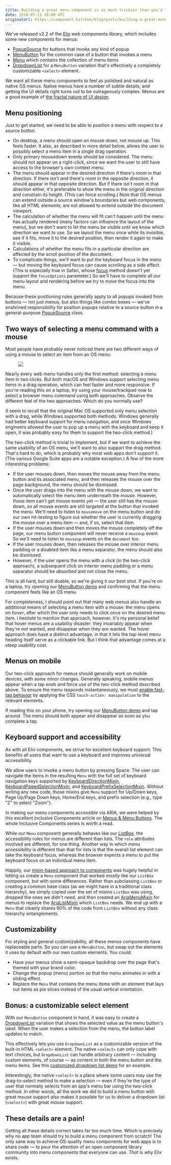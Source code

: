 ```yaml
---
title: Building a great menu component is so much trickier than you'd think
date: 2018-07-11 16:00 UTC
originalUrl: https://component.kitchen/blog/posts/building-a-great-menu-component-is-so-much-trickier-than-youd-think
---
```


We've released v2.2 of the [Elix](/elix) web components library, which includes some new components for menus:

- [PopupSource](https://component.kitchen/elix/PopupSource) for buttons that invoke any kind of popup
- [MenuButton](https://component.kitchen/elix/MenuButton) for the common case of a button that invokes a menu
- [Menu](https://component.kitchen/elix/Menu) which contains the collection of menu items
- [DropdownList](https://component.kitchen/elix/DropdownList) for a `MenuButton` variation that's effectively a completely customizable `<select>` element.

We want all these menu components to feel as polished and natural as native OS menus. Native menus have a number of subtle details, and getting the UI details right turns out to be outrageously complex. Menus are a good example of [the fractal nature of UI design](http://www.miksovsky.blogs.com/flowstate/2005/10/the_fractal_nat.html).

## Menu positioning

Just to get started, we need to be able to position a menu with respect to a source button.

- On desktop, a menu should open on mouse _down_, not mouse up. This feels faster. It also, as described in more detail below, allows the user to possibly select a menu item in a single drag operation.
- Only primary mousedown events should be considered. The menu should not appear on a right-click, since we want the user to still have access to the browser's own context menu.
- The menu should appear in the desired direction if there's room in that direction. If there isn't _and_ there's room in the opposite direction, it should appear in that opposite direction. But if there isn't room in that direction either, it's preferable to show the menu in the original direction and constrain its height. (This can force scrolling.) Note that OS menus can extend outside a source window's boundaries but web components, like all HTML elements, are not allowed to extend outside the document viewport.
- The calculation of whether the menu will fit can't happen until the menu has actually rendered (many factors can influence the layout of the menu), but we don't want to let the menu be visible until we know which direction we want to use. So we layout the menu once while its invisible, see if it fits, move it to the desired position, then render it again to make it visible.
- Calculations of whether the menu fits in a particular direction are affected by the scroll position of the document.
- To complicate things, we'll want to put the keyboard focus in the menu — but moving the keyboard focus can cause scrolling as a side effect. (This is especially true in Safari, whose [focus](https://developer.mozilla.org/en-US/docs/Web/API/HTMLElement/focus) method doesn't yet support the `focusOptions` parameter.) So we'll have to complete all our menu layout and rendering before we try to move the focus into the menu.

Because these positioning rules generally apply to all popups invoked from buttons — not just menus, but also things like combo boxes — we've enshrined responsibility for position popups relative to a source button in a general-purpose [PopupSource](https://component.kitchen/elix/PopupSource) class.

## Two ways of selecting a menu command with a mouse

Most people have probably never noticed there are two different ways of using a mouse to select an item from an OS menu:

<figure>
  <img src="/images/ck/Menu Selection.png">
</figure>

Nearly every web menu handles only the first method: selecting a menu item in two clicks. But both macOS and Windows support selecting menu items in a drag operation, which can feel faster and more responsive. If you're reading this on a laptop, try using your mouse/trackpad now to select a browser menu command using both approaches. Observe the different feel of the two approaches. Which do you normally use?

(I seem to recall that the original Mac OS supported only menu selection with a drag, while Windows supported both methods. Windows generally had better keyboard support for menu navigation, and once Windows engineers allowed the user to pop up a menu with the keyboard and keep it open, it was probably easy for them to support the two-click method.)

The two-click method is trivial to implement, but if we want to achieve the same usability of an OS menu, we'll want to also support the drag method. That's hard to do, which is probably why most web apps don't support it. (The various Google Suite apps are a notable exception.) A few of the more interesting problems:

- If the user mouses down, then moves the mouse away from the menu button and its associated menu, and then releases the mouse over the page background, the menu should be dismissed.
- Once the user drags into the menu with the mouse down, we want to automatically select the menu item underneath the mouse. However, those item can't get mouse events yet — the user still has the mouse down, so all mouse events are still targeted at the button that invoked the menu. We'll need to listen to `mousemove` on the menu button and do our own hit-testing to figure out whether the user is currently dragging the mouse over a menu item — and, if so, select that item.
- If the user mouses down and then moves the mouse completely off the page, our menu button component will never receive a `mouseup` event. So we'll need to listen to `mouseup` events on the `document` too.
- If the user mouses down, then releases the mouse over interior menu padding or a disabled item like a menu separator, the menu should also be dismissed.
- However, if the user opens the menu with a click (in the two-click approach), a subsequent click on interior menu padding or a menu separator should be _absorbed_ and not close the menu.

This is all hard, but still doable, so we're giving it our best shot. If you're on a laptop, try opening our [MenuButton demo](https://component.kitchen/demos/menuButton.html) and confirming that the menu component feels like an OS menu.

For completeness, I should point out that many web menus also handle an additional means of selecting a menu item with a mouse: the menu opens on _hover_, after which the user only needs to click once on the desired menu item. I hesitate to mention that approach, however. It's my personal belief that hover menus are a usability disaster: they invariably appear when they're not wanted, and disappear when they _are_ wanted. The hover approach does have a distinct advantage, in that it lets the top-level menu heading itself serve as a clickable link. But I think that advantage comes at a steep usability cost.

## Menus on mobile

Our two-click approach for menus should generally work on mobile devices, with some minor changes. Generally speaking, mobile menus appear when a tap _ends_ and force use of the two-click method described above. To ensure the menu responds instantaneously, we must [enable fast-tap behavior](https://webkit.org/blog/5610/more-responsive-tapping-on-ios/) by applying the CSS `touch-action: manipulation` to the relevant elements.

If reading this on your phone, try opening our [MenuButton demo](https://component.kitchen/demos/menuButton.html) and tap around. The menu should both appear and disappear as soon as you complete a tap.

## Keyboard support and accessibility

As with all Elix components, we strive for excellent keyboard support. This benefits all users that want to use a keyboard and improves universal accessibility.

We allow users to invoke a menu button by pressing Space. The user can navigate the items in the resulting `Menu` with the full set of keyboard navigation keys supported by [KeyboardDirectionMixin](https://component.kitchen/elix/KeyboardDirectionMixin), [KeyboardPagedSelectionMixin](https://component.kitchen/elix/KeyboardPagedSelectionMixin), and [KeyboardPrefixSelectionMixin](https://component.kitchen/elix/KeyboardPrefixSelectionMixin). Without writing any new code, those mixins give `Menu` support for Up/Down keys, Page Up/Page Down keys, Home/End keys, and prefix selection (e.g., type "Z" to select "Zoom").

In making our menu components accessible via ARIA, we were helped by this excellent Inclusive Components article on [Menus & Menu Buttons](https://inclusive-components.design/menus-menu-buttons/). The whole Inclusive Components series is worth a read.

While our `Menu` component generally behaves like our [ListBox](https://component.kitchen/elix/ListBox), the accessibility rules for menus are different than lists. The `role` attributes involved are different, for one thing. Another way in which menu accessibility is different than that for lists is that the overall list element can take the keyboard focus, whereas the browser expects a menu to put the keyboard focus on an individual menu item.

Happily, our [mixin-based approach to components](https://component.kitchen/elix/mixins) was hugely helpful in letting us create a `Menu` component that worked _mostly_ like our `ListBox` component, but with some differences. Rather than subclassing `ListBox` or creating a common base class (as we might have in a traditional class hierarchy), we simply copied over the set of mixins `ListBox` was using, dropped the ones we didn't need, and then created an [AriaMenuMixin](https://component.kitchen/elix/AriaMenuMixin) for menus to replace the [AriaListMixin](https://component.kitchen/elix/AriaListMixin) which `ListBox` needs. We end up with a `Menu` that cleanly shares 90% of the code from `ListBox` without any class hierarchy entanglements.

## Customizability

For styling and general customizability, all these menus components have replaceable parts. So you can use a `MenuButton`, but swap out the elements it uses by default with our own custom elements. You could:

- Have your menus show a semi-opaque backdrop over the page that's themed with your brand color.
- Change the popup (menu) portion so that the menu animates in with a sliding effect.
- Replace the `Menu` that contains the menu items with an element that lays out items as pie slices instead of the usual vertical orientation.

## Bonus: a customizable select element

With our `MenuButton` component in hand, it was easy to create a [DropdownList](https://component.kitchen/elix/DropdownList) variation that shows the selected value as the menu button's label. When the user makes a selection from the menu, the button label updates to match.

This effectively lets you use `DropdownList` as a customizable version of the built-in HTML `<select>` element. The native `<select>` can only cope with text choices, but `DropdownList` can handle arbitrary content — including custom elements, of course — as content in both the menu button and the menu items. See this [customized dropdown list demo](/demos/colorDropdownList.html) for an example.

Interestingly, the native `<select>` is a place where some users may use the drag-to-select method to make a selection — even if they're the type of user that normally selects from an app's menu bar using the two-click method. In other words, all the work we did to build a menu button with great mouse support _also_ makes it possible for us to deliver a dropdown list (`<select>`) with great mouse support.

## These details are a pain!

Getting all these details correct takes far too much time. Which is precisely why no app team should try to build a menu component from scratch! The only sane way to achieve OS-quality menu components for web apps is to share code — to pour the attention of an open component library community into menu components that everyone can use. _That_ is why Elix exists.
